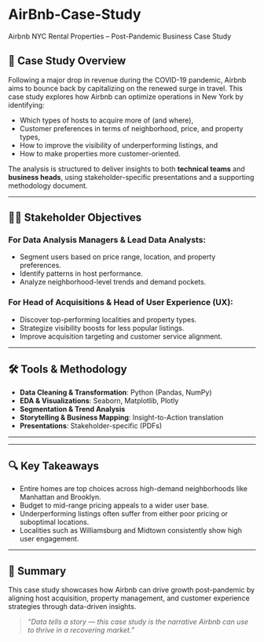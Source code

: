 # AirBnb-Case-Study
Airbnb NYC Rental Properties – Post-Pandemic Business Case Study

## 🎯 Case Study Overview

Following a major drop in revenue during the COVID-19 pandemic, Airbnb aims to bounce back by capitalizing on the renewed surge in travel. This case study explores how Airbnb can optimize operations in New York by identifying:

- Which types of hosts to acquire more of (and where),
- Customer preferences in terms of neighborhood, price, and property types,
- How to improve the visibility of underperforming listings, and
- How to make properties more customer-oriented.

The analysis is structured to deliver insights to both **technical teams** and **business heads**, using stakeholder-specific presentations and a supporting methodology document.

---

## 🧑‍💼 Stakeholder Objectives

### For Data Analysis Managers & Lead Data Analysts:
- Segment users based on price range, location, and property preferences.
- Identify patterns in host performance.
- Analyze neighborhood-level trends and demand pockets.

### For Head of Acquisitions & Head of User Experience (UX):
- Discover top-performing localities and property types.
- Strategize visibility boosts for less popular listings.
- Improve acquisition targeting and customer service alignment.

---

## 🛠 Tools & Methodology

- **Data Cleaning & Transformation**: Python (Pandas, NumPy)
- **EDA & Visualizations**: Seaborn, Matplotlib, Plotly
- **Segmentation & Trend Analysis**
- **Storytelling & Business Mapping**: Insight-to-Action translation
- **Presentations**: Stakeholder-specific (PDFs)

---


---

## 🔍 Key Takeaways

- Entire homes are top choices across high-demand neighborhoods like Manhattan and Brooklyn.
- Budget to mid-range pricing appeals to a wider user base.
- Underperforming listings often suffer from either poor pricing or suboptimal locations.
- Localities such as Williamsburg and Midtown consistently show high user engagement.

---

## 📌 Summary

This case study showcases how Airbnb can drive growth post-pandemic by aligning host acquisition, property management, and customer experience strategies through data-driven insights.

> _“Data tells a story — this case study is the narrative Airbnb can use to thrive in a recovering market.”_



